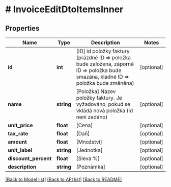 # # InvoiceEditDtoItemsInner

## Properties

Name | Type | Description | Notes
------------ | ------------- | ------------- | -------------
**id** | **int** | [ID] id položky faktury (prázdné ID &#x3D;&gt; položka bude založena, záporné ID &#x3D;&gt; položka bude smazána, kladné ID &#x3D;&gt; položka bude změněna) | [optional]
**name** | **string** | [Položka] Název položky faktury. Je vyžadováno, pokud se vkládá nová položka (id není zadáno) | [optional]
**unit_price** | **float** | [Cena] | [optional]
**tax_rate** | **float** | [Daň] | [optional]
**amount** | **float** | [Množství] | [optional]
**unit_label** | **string** | [Jednotka] | [optional]
**discount_percent** | **float** | [Sleva %] | [optional]
**description** | **string** | [Poznámka] | [optional]

[[Back to Model list]](../../README.md#models) [[Back to API list]](../../README.md#endpoints) [[Back to README]](../../README.md)

